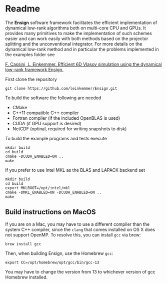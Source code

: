 # Readme #

The **Ensign** software framework facilitates the efficient implementation of dynamical low-rank algorithms both on multi-core CPU and GPUs. It provides many primitives to make the implementation of such schemes easier and can work easily with both methods based on the projector splitting and the unconventional integrator. For more details on the dynamical low-rank method and in particular the problems implemented in the examples folder see

[F. Cassini, L. Einkemmer. Efficient 6D Vlasov simulation using the dynamical low-rank framework Ensign.](https://arxiv.org/abs/2110.13481)

First clone the repository

    git clone https://github.com/leinkemmer/Ensign.git

To build the software the following are needed
- CMake
- C++11 compatible C++ compiler
- Fortran compiler (if the included OpenBLAS is used)
- CUDA (if GPU support is desired)
- NetCDF (optinal, required for writing snapshots to disk)

To build the example programs and tests execute

    mkdir build
    cd build
    cmake -DCUDA_ENABLED=ON ..
    make

If you prefer to use Intel MKL as the BLAS and LAPACK backend set

    mkdir build
    cd build
    export MKLROOT=/opt/intel/mkl
    cmake -DMKL_ENABLED=ON -DCUDA_ENABLED=ON ..
    make

## Build instructions on MacOS

If you are on a Mac, you may have to use a different compiler than the system C++ compiler,
since the `clang` that comes installed on OS X does not support OpenMP.
To resolve this, you can install `gcc` via brew:

    brew install gcc

Then, when building Ensign, use the Homebrew `gcc`:

    export CC=/opt/homebrew/opt/gcc/bin/gcc-13

You may have to change the version from 13 to whichever version of gcc Homebrew installed.
